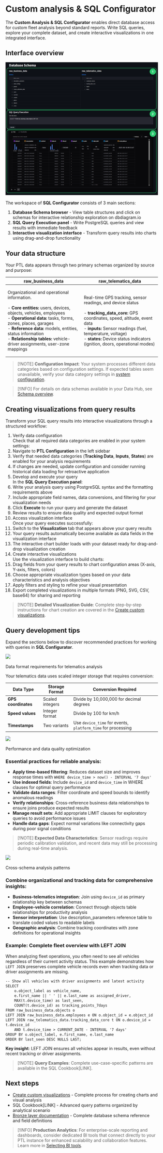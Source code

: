 # Custom analysis & SQL Configurator

The **Custom Analysis & SQL Configurator** enables direct database access for custom fleet analysis beyond standard reports. Write SQL queries, explore your complete dataset, and create interactive visualizations in one integrated interface.

## Interface overview

![Database Schema browser showing raw\_business\_data and raw\_telematics\_data schemas with expandable table lists, SQL Query Execution panel with query input area and results display, and Visualization tab for chart creation](../../data-hub/analytic-data-hub-app/attachments/SQL-configurator-and-visualization.webp)

The workspace of **SQL Configurator** consists of 3 main sections:

1. **Database Schema browser** - View table structures and click on schemas for interactive relationship exploration on dbdiagram.io
2. **SQL Query Execution panel** - Write PostgreSQL queries and view results with immediate feedback
3. **Interactive visualization interface** - Transform query results into charts using drag-and-drop functionality

## Your data structure

Your PTL data appears through two primary schemas organized by source and purpose:

| **raw\_business\_data**                                                                                                                                                                                                                                                                                                                                                                    | **raw\_telematics\_data**                                                                                                                                                                                                                                                                                                           |
| ------------------------------------------------------------------------------------------------------------------------------------------------------------------------------------------------------------------------------------------------------------------------------------------------------------------------------------------------------------------------------------------ | ----------------------------------------------------------------------------------------------------------------------------------------------------------------------------------------------------------------------------------------------------------------------------------------------------------------------------------- |
| <p>Organizational and operational information.<br><br>- <strong>Core entities:</strong> users, devices, objects, vehicles, employees<br>- <strong>Operational data:</strong> tasks, forms, zones, places, garages<br>- <strong>Reference data:</strong> models, entities, status information<br>- <strong>Relationship tables:</strong> vehicle-driver assignments, user-zone mappings</p> | <p>Real-time GPS tracking, sensor readings, and device status<br><br>- <strong>tracking_data_core:</strong> GPS coordinates, speed, altitude, event data<br>- <strong>inputs:</strong> Sensor readings (fuel, temperature, voltage)<br>- <strong>states:</strong> Device status indicators (ignition, doors, operational modes)</p> |

> \[!NOTE] **Configuration Impact**: Your system processes different data categories based on configuration settings. If expected tables seem unavailable, verify your data category settings in [system configuration](https://squaregps.atlassian.net/wiki/spaces/DTP/pages/3358163124/Settings+and+configuration?atlOrigin=eyJpIjoiOTdkZGIxZmE3N2Q2NDY1MmE3YjgyZGM5N2YxNTdjNDkiLCJwIjoiYyJ9).

> \[!INFO] For details on data schemas available in your Data Hub, see [Schema overview](https://squaregps.atlassian.net/wiki/spaces/DTP/pages/3208282180/Schema+overview?atlOrigin=eyJpIjoiOTcyOGU2M2Y4YjU2NDQxOThmYjA4M2IyYTI1NGU3ODYiLCJwIjoiYyJ9).

## Creating visualizations from query results

Transform your SQL query results into interactive visualizations through a structured workflow:

1. Verify data configuration\
   Check that all required data categories are enabled in your system settings:
2. Navigate to **PTL Configuration** in the left sidebar
3. Verify that needed data categories (**Tracking Data**, **Inputs**, **States**) are enabled for your analysis requirements
4. If changes are needed, update configuration and consider running historical data loading for retroactive application
5. Develop and execute your query\
   In the **SQL Query Execution panel**:
6. Write your analysis query using PostgreSQL syntax and the formatting requirements above
7. Include appropriate field names, data conversions, and filtering for your visualization needs
8. Click **Execute** to run your query and generate the dataset
9. Review results to ensure data quality and expected output format
10. Access visualization interface\
    Once your query executes successfully:
11. Switch to the **Visualization** tab that appears above your query results
12. Your query results automatically become available as data fields in the visualization interface
13. The interactive chart builder loads with your dataset ready for drag-and-drop visualization creation
14. Create interactive visualizations\
    Use the visualization interface to build charts:
15. Drag fields from your query results to chart configuration areas (X-axis, Y-axis, filters, colors)
16. Choose appropriate visualization types based on your data characteristics and analysis objectives
17. Apply filters and styling to refine your visual presentation
18. Export completed visualizations in multiple formats (PNG, SVG, CSV, base64) for sharing and reporting

> \[!NOTE] **Detailed Visualization Guide**: Complete step-by-step instructions for chart creation are covered in the [Create custom visualizations](https://squaregps.atlassian.net/wiki/spaces/DTP/pages/3358163096/Creating+custom+visualizations?atlOrigin=eyJpIjoiMzkzNzA2MDkyNjQ2NDM4YmIzMGJmM2FjMDhkYTlmNGMiLCJwIjoiYyJ9).

## Query development tips

Expand the sections below to discover recommended practices for working with queries in **SQL Configurator**.

![](https://squaregps.atlassian.net/wiki/images/icons/grey_arrow_down.png)

Data format requirements for telematics analysis

Your telematics data uses scaled integer storage that requires conversion:

| **Data Type**       | **Storage Format** | **Conversion Required**                                      |
| ------------------- | ------------------ | ------------------------------------------------------------ |
| **GPS coordinates** | Scaled integers    | Divide by 10,000,000 for decimal degrees                     |
| **Speed values**    | Integer format     | Divide by 100 for km/h                                       |
| **Timestamps**      | Two variants       | Use `device_time` for events, `platform_time` for processing |

![](https://squaregps.atlassian.net/wiki/images/icons/grey_arrow_down.png)

Performance and data quality optimization

### Essential practices for reliable analysis:

* **Apply time-based filtering**: Reduces dataset size and improves response times with `WHERE device_time > now() - INTERVAL '7 days'`
* **Use indexed fields**: Include `device_id` and `device_time` in WHERE clauses for optimal query performance
* **Validate data ranges**: Filter coordinate and speed bounds to identify anomalous readings
* **Verify relationships**: Cross-reference business data relationships to ensure joins produce expected results
* **Manage result sets**: Add appropriate LIMIT clauses for exploratory queries to avoid performance issues
* **Handle data gaps**: Expect normal variations like connectivity gaps during poor signal conditions

> \[!NOTE] **Expected Data Characteristics**: Sensor readings require periodic calibration validation, and recent data may still be processing during real-time analysis.

![](https://squaregps.atlassian.net/wiki/images/icons/grey_arrow_down.png)

Cross-schema analysis patterns

### Combine organizational and tracking data for comprehensive insights:

* **Business-telematics integration**: Join using `device_id` as primary relationship key between schemas
* **Employee-vehicle correlation**: Connect through objects table relationships for productivity analysis
* **Sensor interpretation**: Use description\_parameters reference table to translate coded values to readable labels
* **Geographic analysis**: Combine tracking coordinates with zone definitions for operational insights

### **Example: Complete fleet overview with LEFT JOIN**

When analyzing fleet operations, you often need to see all vehicles regardless of their current activity status. This example demonstrates how `LEFT JOIN` preserves complete vehicle records even when tracking data or driver assignments are missing.

```
-- Show all vehicles with driver assignments and latest activity
SELECT 
    o.object_label as vehicle_name,
    e.first_name || ' ' || e.last_name as assigned_driver,
    MAX(t.device_time) as last_seen,
    COUNT(t.device_id) as tracking_points_7days
FROM raw_business_data.objects o
LEFT JOIN raw_business_data.employees e ON o.object_id = e.object_id  
LEFT JOIN raw_telematics_data.tracking_data_core t ON o.device_id = t.device_id
    AND t.device_time > CURRENT_DATE - INTERVAL '7 days'
GROUP BY o.object_label, e.first_name, e.last_name
ORDER BY last_seen DESC NULLS LAST;
```

**Key insight**: LEFT JOIN ensures all vehicles appear in results, even without recent tracking or driver assignments.

> \[!NOTE] **Query Examples**: Complete use-case-specific patterns are available in the SQL Cookbook\[LINK].

## Next steps

* [Create custom visualizations](https://squaregps.atlassian.net/wiki/spaces/DTP/pages/3358163096/Creating+custom+visualizations?atlOrigin=eyJpIjoiMzkzNzA2MDkyNjQ2NDM4YmIzMGJmM2FjMDhkYTlmNGMiLCJwIjoiYyJ9) - Complete process for creating charts and visual analysis
* SQL Cookbook\[LINK] - Advanced query patterns organized by analytical scenario
* [Bronze layer documentation](https://squaregps.atlassian.net/wiki/spaces/DTP/pages/3208282197/Bronze+layer?atlOrigin=eyJpIjoiMjg3ZjNjYTg5ZmFmNDJjZTgxNzllMTk1OTM5NDM3ZWEiLCJwIjoiYyJ9) - Complete database schema reference and field definitions

> \[!INFO] **Production Analytics**: For enterprise-scale reporting and dashboards, consider dedicated BI tools that connect directly to your PTL instance for enhanced scalability and collaboration features. Learn more in [Selecting BI tools](https://squaregps.atlassian.net/wiki/spaces/DTP/pages/3247505491/Selecting+BI+tools?atlOrigin=eyJpIjoiZTc2NjFhNjk1YmYyNDY3ZWJmNDVkNGUwNTA1YTVkYTkiLCJwIjoiYyJ9).
